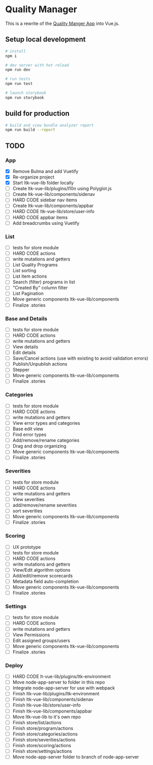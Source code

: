# Quality Manager

This is a rewrite of the [Quality Manger App](https://bitbucket.org/lingotek/quality-manager-app/src/master/) into Vue.js.

## Setup local development

```bash
# install
npm i

# dev server with hot reload
npm run dev

# run tests
npm run test

# launch storybook
npm run storybook
```

## build for production

```bash
# build and view bundle analyzer report
npm run build --report
```

## TODO

### App

- [x] Remove Bulma and add Vuetify
- [x] Re-organize project
- [x] Start ltk-vue-lib folder locally
- [ ] Create ltk-vue-lib/plugins/l10n using Polyglot.js
- [ ] Create ltk-vue-lib/components/sidenav
- [ ] HARD CODE sidebar nav items
- [ ] Create ltk-vue-lib/components/appbar
- [ ] HARD CODE ltk-vue-lib/store/user-info
- [ ] HARD CODE appbar items
- [ ] Add breadcrumbs using Vuetify

### List

- [ ] tests for store module
- [ ] HARD CODE actions
- [ ] write mutations and getters
- [ ] List Quality Programs
- [ ] List sorting
- [ ] List item actions
- [ ] Search (filter) programs in list
- [ ] "Created By" column filter
- [ ] List Pagination
- [ ] Move generic components ltk-vue-lib/components
- [ ] Finalize .stories

### Base and Details

- [ ] tests for store module
- [ ] HARD CODE actions
- [ ] write mutations and getters
- [ ] View details
- [ ] Edit details
- [ ] Save/Cancel actions (use with existing to avoid validation errors)
- [ ] Publish/Unpublish actions
- [ ] Stepper
- [ ] Move generic components ltk-vue-lib/components
- [ ] Finalize .stories

### Categories

- [ ] tests for store module
- [ ] HARD CODE actions
- [ ] write mutations and getters
- [ ] View error types and categories
- [ ] Base edit view
- [ ] Find error types
- [ ] Add/remove/rename categories
- [ ] Drag and drop organizing
- [ ] Move generic components ltk-vue-lib/components
- [ ] Finalize .stories

### Severities

- [ ] tests for store module
- [ ] HARD CODE actions
- [ ] write mutations and getters
- [ ] View severities
- [ ] add/remove/rename severities
- [ ] sort severities
- [ ] Move generic components ltk-vue-lib/components
- [ ] Finalize .stories

### Scoring

- [ ] UX prototype
- [ ] tests for store module
- [ ] HARD CODE actions
- [ ] write mutations and getters
- [ ] View/Edit algorithm options
- [ ] Add/edit/remove scorecards
- [ ] Metadata field auto-completion
- [ ] Move generic components ltk-vue-lib/components
- [ ] Finalize .stories

### Settings

- [ ] tests for store module
- [ ] HARD CODE actions
- [ ] write mutations and getters
- [ ] View Permissions
- [ ] Edit assigned groups/users
- [ ] Move generic components ltk-vue-lib/components
- [ ] Finalize .stories

### Deploy

- [ ] HARD CODE lt-vue-lib/plugins/ltk-environment
- [ ] Move node-app-server to folder in this repo
- [ ] Integrate node-app-server for use with webpack
- [ ] Finish ltk-vue-lib/plugins/ltk-environment
- [ ] Finish ltk-vue-lib/components/sidenav
- [ ] Finish ltk-vue-lib/store/user-info
- [ ] Finish ltk-vue-lib/components/appbar
- [ ] Move ltk-vue-lib to it's own repo
- [ ] Finish store/list/actions
- [ ] Finish store/program/actions
- [ ] Finish store/categories/actions
- [ ] Finish store/severities/actions
- [ ] Finish store/scoring/actions
- [ ] Finish store/settings/actions
- [ ] Move node-app-server folder to branch of node-app-server
